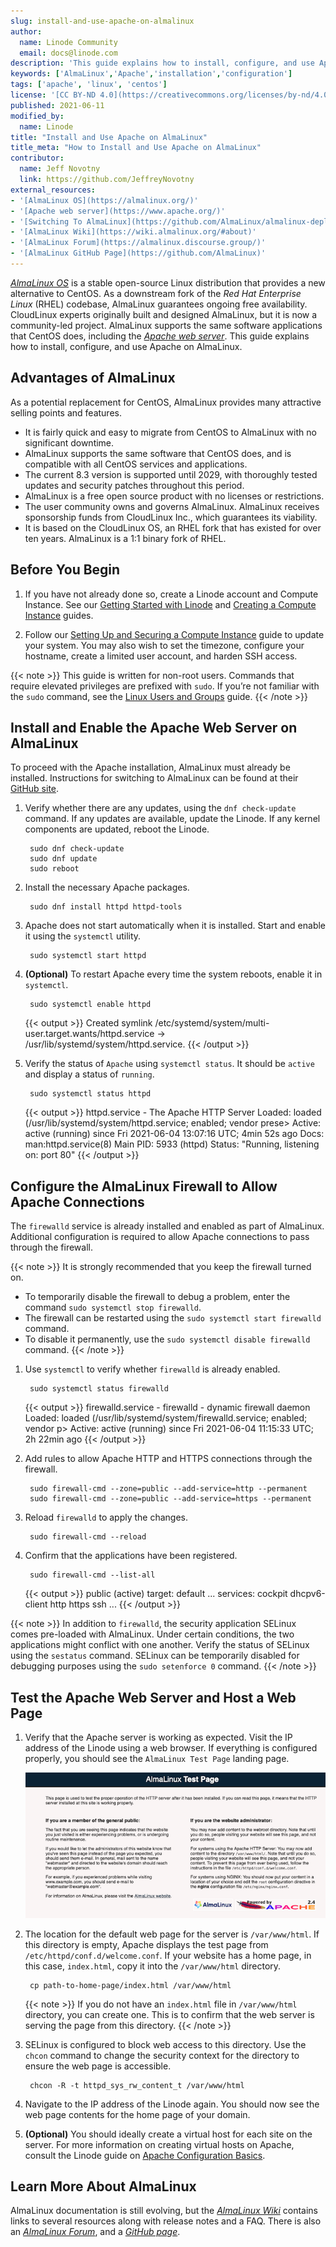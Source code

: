 ```yaml
---
slug: install-and-use-apache-on-almalinux
author:
  name: Linode Community
  email: docs@linode.com
description: 'This guide explains how to install, configure, and use Apache on AlmaLinux, a relatively new open source Linux distribution intended to replace CentOS.'
keywords: ['AlmaLinux','Apache','installation','configuration']
tags: ['apache', 'linux', 'centos']
license: '[CC BY-ND 4.0](https://creativecommons.org/licenses/by-nd/4.0)'
published: 2021-06-11
modified_by:
  name: Linode
title: "Install and Use Apache on AlmaLinux"
title_meta: "How to Install and Use Apache on AlmaLinux"
contributor:
  name: Jeff Novotny
  link: https://github.com/JeffreyNovotny
external_resources:
- '[AlmaLinux OS](https://almalinux.org/)'
- '[Apache web server](https://www.apache.org/)'
- '[Switching To AlmaLinux](https://github.com/AlmaLinux/almalinux-deploy)'
- '[AlmaLinux Wiki](https://wiki.almalinux.org/#about)'
- '[AlmaLinux Forum](https://almalinux.discourse.group/)'
- '[AlmaLinux GitHub Page](https://github.com/AlmaLinux)'
---
```


[*AlmaLinux OS*](https://almalinux.org/) is a stable open-source Linux distribution that provides a new alternative to CentOS. As a downstream fork of the *Red Hat Enterprise Linux* (RHEL) codebase, AlmaLinux guarantees ongoing free availability. CloudLinux experts originally built and designed AlmaLinux, but it is now a community-led project. AlmaLinux supports the same software applications that CentOS does, including the [*Apache web server*](https://www.apache.org/). This guide explains how to install, configure, and use Apache on AlmaLinux.

## Advantages of AlmaLinux

As a potential replacement for CentOS, AlmaLinux provides many attractive selling points and features.

- It is fairly quick and easy to migrate from CentOS to AlmaLinux with no significant downtime.
- AlmaLinux supports the same software that CentOS does, and is compatible with all CentOS services and applications.
- The current 8.3 version is supported until 2029, with thoroughly tested updates and security patches throughout this period.
- AlmaLinux is a free open source product with no licenses or restrictions.
- The user community owns and governs AlmaLinux. AlmaLinux receives sponsorship funds from CloudLinux Inc., which guarantees its viability.
- It is based on the CloudLinux OS, an RHEL fork that has existed for over ten years. AlmaLinux is a 1:1 binary fork of RHEL.

## Before You Begin

1.  If you have not already done so, create a Linode account and Compute Instance. See our [Getting Started with Linode](/docs/guides/getting-started/) and [Creating a Compute Instance](/docs/guides/creating-a-compute-instance/) guides.

1.  Follow our [Setting Up and Securing a Compute Instance](/docs/guides/set-up-and-secure/) guide to update your system. You may also wish to set the timezone, configure your hostname, create a limited user account, and harden SSH access.

{{< note >}}
This guide is written for non-root users. Commands that require elevated privileges are prefixed with `sudo`. If you’re not familiar with the `sudo` command, see the [Linux Users and Groups](/docs/guides/linux-users-and-groups/) guide.
{{< /note >}}

## Install and Enable the Apache Web Server on AlmaLinux

To proceed with the Apache installation, AlmaLinux must already be installed. Instructions for switching to AlmaLinux can be found at their [GitHub site](https://github.com/AlmaLinux/almalinux-deploy).

1. Verify whether there are any updates, using the `dnf check-update` command. If any updates are available, update the Linode. If any kernel components are updated, reboot the Linode.

        sudo dnf check-update
        sudo dnf update
        sudo reboot

1. Install the necessary Apache packages.

        sudo dnf install httpd httpd-tools

1. Apache does not start automatically when it is installed. Start and enable it using the `systemctl` utility.

        sudo systemctl start httpd

1. **(Optional)** To restart Apache every time the system reboots, enable it in `systemctl`.

        sudo systemctl enable httpd
    {{< output >}}
Created symlink /etc/systemd/system/multi-user.target.wants/httpd.service → /usr/lib/systemd/system/httpd.service.
    {{< /output >}}

1. Verify the status of `Apache` using `systemctl status`. It should be `active` and display a status of `running`.

        sudo systemctl status httpd
    {{< output >}}
httpd.service - The Apache HTTP Server
Loaded: loaded (/usr/lib/systemd/system/httpd.service; enabled; vendor prese>
Active: active (running) since Fri 2021-06-04 13:07:16 UTC; 4min 52s ago
Docs: man:httpd.service(8)
Main PID: 5933 (httpd)
Status: "Running, listening on: port 80"
    {{< /output >}}

## Configure the AlmaLinux Firewall to Allow Apache Connections

The `firewalld` service is already installed and enabled as part of AlmaLinux. Additional configuration is required to allow Apache connections to pass through the firewall.

{{< note >}}
It is strongly recommended that you keep the firewall turned on.

- To temporarily disable the firewall to debug a problem, enter the command `sudo systemctl stop firewalld`.
- The firewall can be restarted using the `sudo systemctl start firewalld` command.
- To disable it permanently, use the `sudo systemctl disable firewalld` command.
{{< /note >}}

1. Use `systemctl` to verify whether `firewalld` is already enabled.

        sudo systemctl status firewalld
    {{< output >}}
firewalld.service - firewalld - dynamic firewall daemon
Loaded: loaded (/usr/lib/systemd/system/firewalld.service; enabled; vendor p>
Active: active (running) since Fri 2021-06-04 11:15:33 UTC; 2h 22min ago
    {{< /output >}}

1. Add rules to allow Apache HTTP and HTTPS connections through the firewall.

        sudo firewall-cmd --zone=public --add-service=http --permanent
        sudo firewall-cmd --zone=public --add-service=https --permanent

1. Reload `firewalld` to apply the changes.

        sudo firewall-cmd --reload

1. Confirm that the applications have been registered.

        sudo firewall-cmd --list-all
    {{< output >}}
public (active)
  target: default
  ...
  services: cockpit dhcpv6-client http https ssh
  ...
    {{< /output >}}

{{< note >}}
In addition to `firewalld`, the security application SELinux comes pre-loaded with AlmaLinux. Under certain conditions, the two applications might conflict with one another. Verify the status of SELinux using the `sestatus` command. SELinux can be temporarily disabled for debugging purposes using the `sudo setenforce 0` command.
{{< /note >}}

## Test the Apache Web Server and Host a Web Page

1. Verify that the Apache server is working as expected. Visit the IP address of the Linode using a web browser. If everything is configured properly, you should see the `AlmaLinux Test Page` landing page.

    ![Apache on AlmaLinux landing page](ApacheLandingPage.png)

1. The location for the default web page for the server is `/var/www/html`. If this directory is empty, Apache displays the test page from `/etc/httpd/conf.d/welcome.conf`. If your website has a home page, in this case, `index.html`, copy it into the `/var/www/html` directory.

        cp path-to-home-page/index.html /var/www/html

   {{< note >}}
If you do not have an `index.html` file in `/var/www/html` directory, you can create one. This is to confirm that the web server is serving the page from this directory.
{{< /note >}}

1. SELinux is configured to block web access to this directory. Use the `chcon` command to change the security context for the directory to ensure the web page is accessible.

        chcon -R -t httpd_sys_rw_content_t /var/www/html

1. Navigate to the IP address of the Linode again. You should now see the web page contents for the home page of your domain.

1. **(Optional)** You should ideally create a virtual host for each site on the server. For more information on creating virtual hosts on Apache, consult the Linode guide on [Apache Configuration Basics](/docs/guides/apache-configuration-basics/).

## Learn More About AlmaLinux

AlmaLinux documentation is still evolving, but the [*AlmaLinux Wiki*](https://wiki.almalinux.org/#about) contains links to several resources along with release notes and a FAQ. There is also an [*AlmaLinux Forum*](https://almalinux.discourse.group/), and a [*GitHub page*](https://github.com/AlmaLinux).
